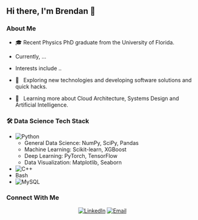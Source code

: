 ## Hi there, I'm Brendan 👋

### About Me
- 🎓 Recent Physics PhD graduate from the University of Florida.
- Currently, ... 
- Interests include .. 

- 🤔 &nbsp; Exploring new technologies and developing software solutions and quick hacks.
- 🌱 &nbsp; Learning more about Cloud Architecture, Systems Design and Artificial Intelligence.

### 🛠 Data Science Tech Stack

- ![Python](https://img.shields.io/badge/-Python-333333?style=flat&logo=python)
  - General Data Science: NumPy, SciPy, Pandas
  - Machine Learning: Scikit-learn, XGBoost
  - Deep Learning: PyTorch, TensorFlow
  - Data Visualization: Matplotlib, Seaborn 
- ![C++](https://img.shields.io/badge/-C++-333333?style=flat&logo=C%2B%2B&logoColor=00599C)
- Bash
- ![MySQL](https://img.shields.io/badge/-MySQL-333333?style=flat&logo=mysql)

### Connect With Me

<p align="center">
<a href="https://linkedin.com/in/brendandobrien1/"><img alt="LinkedIn" src="https://img.shields.io/badge/LinkedIn-Brendan%20O'Brien%20-blue?style=flat-square&logo=linkedin"></a>
<a href="mailto:avsingh@umass.edu"><img alt="Email" src="https://img.shields.io/badge/Email-brendandobrien1@gmail.com-blue?style=flat-square&logo=gmail"></a>
</p>




